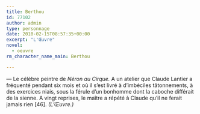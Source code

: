 ```yaml
---
title: Berthou
id: 77102
author: admin
type: personnage
date: 2010-02-15T08:57:35+00:00
excerpt: "L'Œuvre"
novel:
  - oeuvre
rm_character_name_main: Berthou

---
```

— Le célèbre peintre de _Néron au Cirque._ A un atelier que Claude Lantier a fréquenté pendant six mois et où il s&rsquo;est livré à d&rsquo;imbéciles tâtonnements, à des exercices niais, sous la férule d&rsquo;un bonhomme dont la caboche différait de la sienne. A vingt reprises, le maître a répété à Claude qu&rsquo;il ne ferait jamais rien [46]. _(L&rsquo;Œuvre.)_